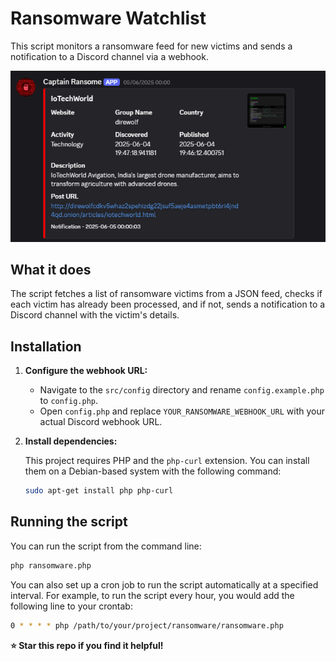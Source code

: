 # Ransomware Watchlist

This script monitors a ransomware feed for new victims and sends a notification to a Discord channel via a webhook.

![Ransomware Watchlist](/assets/Ransome.png)

## What it does

The script fetches a list of ransomware victims from a JSON feed, checks if each victim has already been processed, and if not, sends a notification to a Discord channel with the victim's details.

## Installation

1. **Configure the webhook URL:**

   - Navigate to the `src/config` directory and rename `config.example.php` to `config.php`.
   - Open `config.php` and replace `YOUR_RANSOMWARE_WEBHOOK_URL` with your actual Discord webhook URL.

2. **Install dependencies:**

   This project requires PHP and the `php-curl` extension. You can install them on a Debian-based system with the following command:

   ```bash
   sudo apt-get install php php-curl
   ```

## Running the script

You can run the script from the command line:

```bash
php ransomware.php
```

You can also set up a cron job to run the script automatically at a specified interval. For example, to run the script every hour, you would add the following line to your crontab:

```bash
0 * * * * php /path/to/your/project/ransomware/ransomware.php
```

**⭐ Star this repo if you find it helpful!**